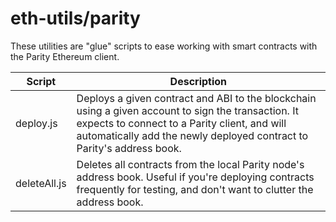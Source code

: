 # eth-utils/parity

These utilities are "glue" scripts to ease working with smart contracts with the Parity Ethereum client.

Script | Description
--- | ---
deploy.js | Deploys a given contract and ABI to the blockchain using a given account to sign the transaction. It expects to connect to a Parity client, and will automatically add the newly deployed contract to Parity's address book. |
deleteAll.js | Deletes all contracts from the local Parity node's address book. Useful if you're deploying contracts frequently for testing, and don't want to clutter the address book. |

